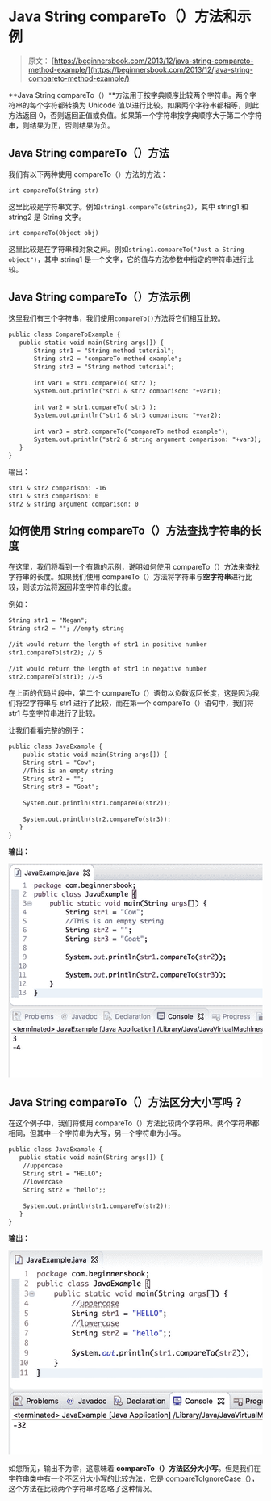 # Java String compareTo（）方法和示例

> 原文： [https://beginnersbook.com/2013/12/java-string-compareto-method-example/](https://beginnersbook.com/2013/12/java-string-compareto-method-example/)

**Java String compareTo（）**方法用于按字典顺序比较两个字符串。两个字符串的每个字符都转换为 Unicode 值以进行比较。如果两个字符串都相等，则此方法返回 0，否则返回正值或负值。如果第一个字符串按字典顺序大于第二个字符串，则结果为正，否则结果为负。

## Java String compareTo（）方法

我们有以下两种使用 compareTo（）方法的方法：

```
int compareTo(String str)
```

这里比较是字符串文字。例如`string1.compareTo(string2)`，其中 string1 和 string2 是 String 文字。

```
int compareTo(Object obj)
```

这里比较是在字符串和对象之间。例如`string1.compareTo("Just a String object")`，其中 string1 是一个文字，它的值与方法参数中指定的字符串进行比较。

## Java String compareTo（）方法示例

这里我们有三个字符串，我们使用`compareTo()`方法将它们相互比较。

```
public class CompareToExample {
   public static void main(String args[]) {
       String str1 = "String method tutorial";
       String str2 = "compareTo method example";
       String str3 = "String method tutorial";

       int var1 = str1.compareTo( str2 );
       System.out.println("str1 & str2 comparison: "+var1);

       int var2 = str1.compareTo( str3 );
       System.out.println("str1 & str3 comparison: "+var2);

       int var3 = str2.compareTo("compareTo method example");
       System.out.println("str2 & string argument comparison: "+var3);
   }
}
```

输出：

```
str1 & str2 comparison: -16
str1 & str3 comparison: 0
str2 & string argument comparison: 0
```

## 如何使用 String compareTo（）方法查找字符串的长度

在这里，我们将看到一个有趣的示例，说明如何使用 compareTo（）方法来查找字符串的长度。如果我们使用 compareTo（）方法将字符串与**空字符串**进行比较，则该方法将返回非空字符串的长度。

例如：

```
String str1 = "Negan";  
String str2 = ""; //empty string

//it would return the length of str1 in positive number
str1.compareTo(str2); // 5

//it would return the length of str1 in negative number
str2.compareTo(str1); //-5

```

在上面的代码片段中，第二个 compareTo（）语句以负数返回长度，这是因为我们将空字符串与 str1 进行了比较，而在第一个 compareTo（）语句中，我们将 str1 与空字符串进行了比较。

让我们看看完整的例子：

```
public class JavaExample {
    public static void main(String args[]) {
	String str1 = "Cow"; 
	//This is an empty string
	String str2 = "";
	String str3 = "Goat";

	System.out.println(str1.compareTo(str2));

	System.out.println(str2.compareTo(str3));
   }
}
```

**输出：**

![Java String compareTo() method example](img/558a3c81f3249d27a90fb3b5e822936c.jpg)

## Java String compareTo（）方法区分大小写吗？

在这个例子中，我们将使用 compareTo（）方法比较两个字符串。两个字符串都相同，但其中一个字符串为大写，另一个字符串为小写。

```
public class JavaExample {
   public static void main(String args[]) {
	//uppercase
	String str1 = "HELLO"; 
	//lowercase
	String str2 = "hello";;

	System.out.println(str1.compareTo(str2));
   }
}
```

**输出：**

![Java String compareTo() case sensitive](img/ea1ff62d4b79e615892d1309101c160c.jpg)

如您所见，输出不为零，这意味着 **compareTo（）方法区分大小写**。但是我们在字符串类中有一个不区分大小写的比较方法，它是 [compareToIgnoreCase（）](https://beginnersbook.com/2013/12/java-string-comparetoignorecase-method-example/)，这个方法在比较两个字符串时忽略了这种情况。